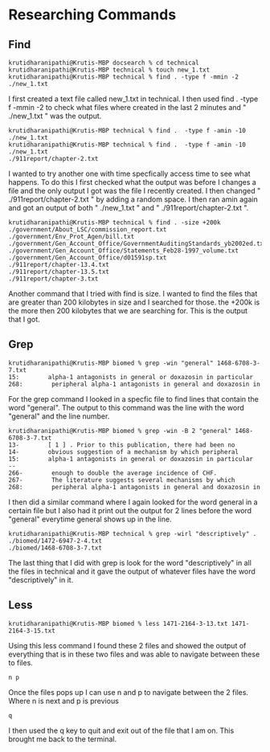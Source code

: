 # Researching Commands

## Find

```
krutidharanipathi@Krutis-MBP docsearch % cd technical 
krutidharanipathi@Krutis-MBP technical % touch new_1.txt  
krutidharanipathi@Krutis-MBP technical % find . -type f -mmin -2
./new_1.txt
```
I first created a text file called new_1.txt in technical. I then used find . -type f -mmin -2 to check what files where created in the last 2 minutes and " ./new_1.txt " was the output.

```
krutidharanipathi@Krutis-MBP technical % find .  -type f -amin -10
./new_1.txt
krutidharanipathi@Krutis-MBP technical % find .  -type f -amin -10
./new_1.txt
./911report/chapter-2.txt
```
I wanted to try another one with time specfically access time to see what happens. To do this I first checked what the output was before I changes a file and the only output I got was the file I recently created. I then changed " ./911report/chapter-2.txt " by adding a random space. I then ran amin again and got an output of both " ./new_1.txt " and " ./911report/chapter-2.txt ". 

```
krutidharanipathi@Krutis-MBP technical % find . -size +200k
./government/About_LSC/commission_report.txt
./government/Env_Prot_Agen/bill.txt
./government/Gen_Account_Office/GovernmentAuditingStandards_yb2002ed.txt
./government/Gen_Account_Office/Statements_Feb28-1997_volume.txt
./government/Gen_Account_Office/d01591sp.txt
./911report/chapter-13.4.txt
./911report/chapter-13.5.txt
./911report/chapter-3.txt
```

Another command that I tried with find is size. I wanted to find the files that are greater than 200 kilobytes in size and I searched for those. the +200k is the more then 200 kilobytes that we are searching for. This is the output that I got. 

## Grep

```
krutidharanipathi@Krutis-MBP biomed % grep -win "general" 1468-6708-3-7.txt
15:        alpha-1 antagonists in general or doxazosin in particular
268:        peripheral alpha-1 antagonists in general and doxazosin in 
```
For the grep command I looked in a specfic file to find lines that contain the word "general". The output to this command was the line with the word "general" and the line number. 

```
krutidharanipathi@Krutis-MBP biomed % grep -win -B 2 "general" 1468-6708-3-7.txt
13-        [ 1 ] . Prior to this publication, there had been no
14-        obvious suggestion of a mechanism by which peripheral
15:        alpha-1 antagonists in general or doxazosin in particular
--
266-        enough to double the average incidence of CHF.
267-        The literature suggests several mechanisms by which
268:        peripheral alpha-1 antagonists in general and doxazosin in
```
I then did a similar command where I again looked for the word general in a certain file but I also had it print out the output for 2 lines before the word "general" everytime general shows up in the line. 

```
krutidharanipathi@Krutis-MBP technical % grep -wirl "descriptively" . 
./biomed/1472-6947-2-4.txt
./biomed/1468-6708-3-7.txt
```

The last thing that I did with grep is look for the word "descriptively" in all the files in technical and it gave the output of whatever files have the word "descriptively" in it.


## Less

```
krutidharanipathi@Krutis-MBP biomed % less 1471-2164-3-13.txt 1471-2164-3-15.txt
```

Using this less command I found these 2 files and showed the output of everything that is in these two files and was able to navigate between these to files. 

```
n p
```

Once the files pops up I can use n and p to navigate between the 2 files. Where n is next and p is previous

```
q
```

I then used the q key to quit and exit out of the file that I am on. This brought me back to the terminal.